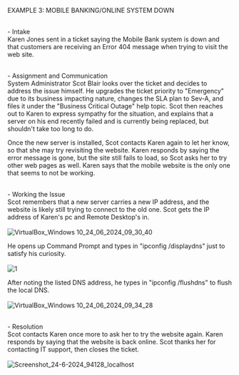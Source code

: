 EXAMPLE 3: MOBILE BANKING/ONLINE SYSTEM DOWN<br />

<br />- Intake<br />
Karen Jones sent in a ticket saying the Mobile Bank system is down and that customers are receiving an Error 404 message when trying to visit the web site.

<br />- Assignment and Communication<br />
System Administrator Scot Blair looks over the ticket and decides to address the issue himself.  He upgrades the ticket priority to "Emergency" due to its business impacting nature, changes the SLA plan to Sev-A, and files it under the "Business Critical Outage" help topic.  Scot then reaches out to Karen to express sympathy for the situation, and explains that a server on his end recently failed and is currently being replaced, but shouldn't take too long to do.<br />

Once the new server is installed, Scot contacts Karen again to let her know, so that she may try revisiting the website.  Karen responds by saying the error message is gone, but the site still fails to load, so Scot asks her to try other web pages as well.  Karen says that the mobile website is the only one that seems to not be working.<br />

<br />- Working the Issue<br />
Scot remembers that a new server carries a new IP address, and the website is likely still trying to connect to the old one.  Scot gets the IP address of Karen's pc and Remote Desktop's in.<br />
<br />![VirtualBox_Windows 10_24_06_2024_09_30_40](https://github.com/ScotBlair/Example-3/assets/171102023/97fe4ec6-ce40-4f68-837b-c2a4e4e18840)<br />

He opens up Command Prompt and types in "ipconfig /displaydns" just to satisfy his curiosity.<br />
<br />![1](https://github.com/ScotBlair/Example-3/assets/171102023/310101c7-cf44-4a41-90ff-43c6c34b34f2)<br />

After noting the listed DNS address, he types in "ipconfig /flushdns" to flush the local DNS.<br />
<br />![VirtualBox_Windows 10_24_06_2024_09_34_28](https://github.com/ScotBlair/Example-3/assets/171102023/68dec572-6fa2-4354-b5ad-9ec1b2a7e1e3)<br />

<br />- Resolution<br />
Scot contacts Karen once more to ask her to try the website again.  Karen responds by saying that the website is back online.  Scot thanks her for contacting IT support, then closes the ticket.<br />
<br />![Screenshot_24-6-2024_94128_localhost](https://github.com/ScotBlair/Example-3/assets/171102023/6f3cfd5b-aea4-440b-94fb-63fddcc7c54a)<br />

